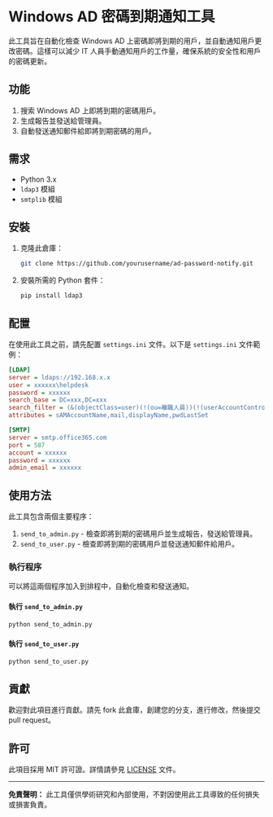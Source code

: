 # Windows AD 密碼到期通知工具

此工具旨在自動化檢查 Windows AD 上密碼即將到期的用戶，並自動通知用戶更改密碼。這樣可以減少 IT 人員手動通知用戶的工作量，確保系統的安全性和用戶的密碼更新。

## 功能

1. 搜索 Windows AD 上即將到期的密碼用戶。
2. 生成報告並發送給管理員。
3. 自動發送通知郵件給即將到期密碼的用戶。

## 需求

- Python 3.x
- `ldap3` 模組
- `smtplib` 模組

## 安裝

1. 克隆此倉庫：
    ```sh
    git clone https://github.com/yourusername/ad-password-notify.git
    ```
2. 安裝所需的 Python 套件：
    ```sh
    pip install ldap3
    ```

## 配置

在使用此工具之前，請先配置 `settings.ini` 文件。以下是 `settings.ini` 文件範例：

```ini
[LDAP]
server = ldaps://192.168.x.x
user = xxxxxx\helpdesk
password = xxxxxx
search_base = DC=xxx,DC=xxx
search_filter = (&(objectClass=user)(!(ou=離職人員))(!(userAccountControl:1.2.840.113556.1.4.803:=65536)))
attributes = sAMAccountName,mail,displayName,pwdLastSet

[SMTP]
server = smtp.office365.com
port = 587
account = xxxxxx
password = xxxxxx
admin_email = xxxxxx
```

## 使用方法

此工具包含兩個主要程序：

1. `send_to_admin.py` - 檢查即將到期的密碼用戶並生成報告，發送給管理員。
2. `send_to_user.py` - 檢查即將到期的密碼用戶並發送通知郵件給用戶。

### 執行程序

可以將這兩個程序加入到排程中，自動化檢查和發送通知。

#### 執行 `send_to_admin.py`

```sh
python send_to_admin.py
```

#### 執行 `send_to_user.py`

```sh
python send_to_user.py
```

## 貢獻

歡迎對此項目進行貢獻。請先 fork 此倉庫，創建您的分支，進行修改，然後提交 pull request。

## 許可

此項目採用 MIT 許可證。詳情請參見 [LICENSE](LICENSE) 文件。

---

**免責聲明：** 此工具僅供學術研究和內部使用，不對因使用此工具導致的任何損失或損害負責。
